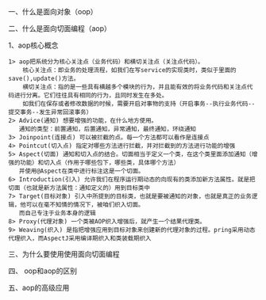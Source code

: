 一、什么是面向对象（oop）

二、什么是面向切面编程（aop）

1、aop核心概念
	
	1> aop把系统分为核心关注点（业务代码）和横切关注点（关注点代码）。
	    核心关注点：即业务的处理流程，如我们在写service的实现类时，类似于里面的save(),update()方法。
	    横切关注点：指的是一些具有横越多个模块的行为，并且能有效的将业务代码和关注点代码进行分离。它们往往具有相同的行为，且同时发生在多处。
	    如我们在保存或者修改数据的时候，需要开启对事物的支持（开启事务--执行业务代码--提交事务--发生异常回滚事务）
	2> Advice(通知) 想要增强的功能，在什么地方使用。
	   通知的类型：前置通知，后置通知，异常通知，最终通知，环绕通知
	3> Joinpoint(连接点) 可以被拦截的点。每一个方法都可以看作是连接点
	4> Pointcut(切入点) 指定对哪些方法进行拦截，并对拦截到的方法进行功能的增强
	5> Aspect(切面) 通知和切入点的结合。切面相当于定义一个类，在这个类里面添加通知（增强的功能）和切入点（作用于哪些包下，哪些类，具体哪个方法）
	   并使用@Aspect在类中进行标注这是一个切面。
	6> Introduction(引入) 允许我们在程序运行期动态的向现有的类添加新方法属性。就是把切面（也就是新方法属性：通知定义的）用到目标类中
	7> Target(目标对象) 引入中所提到的目标类，也就是要被通知的对象，也就是真正的业务逻辑，他可以在毫不知情的情况下，被咱们织入切面。
	   而自己专注于业务本身的逻辑
	8> Proxy(代理对象) 一个类被AOP织入增强后，就产生一个结果代理类。
	9> Weaving(织入) 是指把增强应用到目标对象来创建新的代理对象的过程。pring采用动态代理织入，而AspectJ采用编译期织入和类装载期织入
	
三、为什么要使用使用面向切面编程
	
四、	oop和aop的区别

五、aop的高级应用
	
	
	
	
	
	
	
	
	
	
	
	
	
	
	
	
	
	
	
	
	
	
	
	
	
	
	
	
	
	
